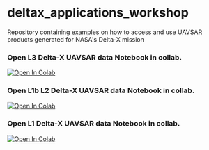 # deltax_applications_workshop
Repository containing examples on how to access and use UAVSAR products generated for NASA's Delta-X mission

### Open L3 Delta-X UAVSAR data Notebook in collab.
[![Open In Colab](https://colab.research.google.com/assets/colab-badge.svg)](https://colab.research.google.com/github//taliboliver/deltax_applications_workshop/blob/main/deltax_l3_wlc_time_steps.ipynb)

### Open L1b L2 Delta-X UAVSAR data Notebook in collab.
[![Open In Colab](https://colab.research.google.com/assets/colab-badge.svg)](https://colab.research.google.com/github//taliboliver/deltax_applications_workshop/blob/main/deltax_l1b_l2_interferograms.ipynb)

### Open L1 Delta-X UAVSAR data Notebook in collab.
[![Open In Colab](https://colab.research.google.com/assets/colab-badge.svg)](https://colab.research.google.com/github//taliboliver/deltax_applications_workshop/blob/main/deltax_l1_slc.ipynb)
